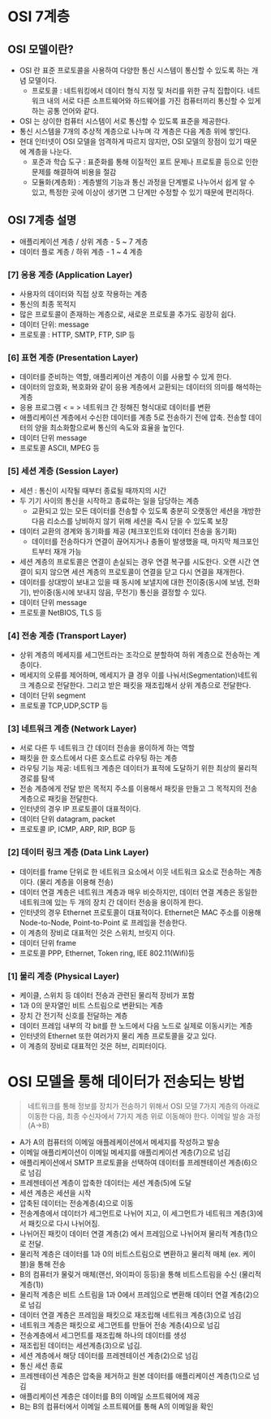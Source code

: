# OSI 7계층
## OSI 모델이란?
- OSI 란 표준 프로토콜을 사용하여 다양한 통신 시스템이 통신할 수 있도록 하는 개념 모델이다.
  - 프로토콜 : 네트워킹에서 데이터 형식 지정 및 처리를 위한 규칙 집합이다. 네트워크 내의 서로 다른 소프트웨어와 하드웨어를 가진 컴퓨터끼리 통신할 수 있게 하는 공통 언어와 같다.
- OSI 는 상이한 컴퓨터 시스템이 서로 통신할 수 있도록 표준을 제공한다.
- 통신 시스템을 7개의 추상적 계층으로 나누며 각 계층은 다음 계층 위에 쌓인다.
- 현대 인터넷이 OSI 모델을 엄격하게 따르지 않지만, OSI 모델의 장점이 있기 때문에 계층을 나눈다.
  - 포준과 학습 도구 : 표준화를 통해 이질적인 포트 문제나 프로토콜 등으로 인한 문제를 해결하여 비용을 절감
  - 모듈화(계층화) : 계층별의 기능과 통신 과정을 단계별로 나누어서 쉽게 알 수 있고, 특정한 곳에 이상이 생기면 그 단계만 수정할 수 있기 때문에 편리하다.

## OSI 7계층 설명
- 애플리케이션 계층 / 상위 계층 - 5 ~ 7 계층
- 데이터 플로 계층 / 하위 계층 - 1 ~ 4 계층
### [7] 응용 계층 (Application Layer)
- 사용자의 데이터와 직접 상호 작용하는 계층
- 통신의 최종 목적지
- 많은 프로토콜이 존재하는 계층으로, 새로운 프로토콜 추가도 굉장히 쉽다.
- 데이터 단위: message
- 프로토콜 : HTTP, SMTP, FTP, SIP 등

### [6] 표현 계층 (Presentation Layer)
- 데이터를 준비하는 역할, 애플리케이션 계층이 이를 사용할 수 있게 한다.
- 데이터의 암호화, 복호화와 같이 응용 계층에서 교환되는 데이터의 의미를 해석하는 계층
- 응용 프로그램 < = > 네트워크 간 정해진 형식대로 데이터를 변환
- 애플리케이션 계층에서 수신한 데이터를 계층 5로 전송하기 전에 압축. 전송할 데이터의 양을 최소화함으로써 통신의 속도와 효율을 높인다.
- 데이터 단위 message
- 프로토콜 ASCII, MPEG 등

### [5] 세션 계층 (Session Layer)
- 세션 : 통신이 시작될 때부터 종료될 때까지의 시간
- 두 기기 사이의 통신을 시작하고 종료하는 일을 담당하는 계층
  - 교환되고 있는 모든 데이터를 전송할 수 있도록 충분히 오랫동안 세션을 개방한 다음 리소스를 낭비하지 않기 위해 세션을 즉시 닫을 수 있도록 보장
- 데이터 교환의 경계와 동기화를 제공 (체크포인트와 데이터 전송을 동기화)
  - 데이터를 전송하다가 연결이 끊어지거나 충돌이 발생했을 때, 마지막 체크포인트부터 재개 가능
- 세션 계층의 프로토콜은 연결이 손실되는 경우 연결 복구를 시도한다. 오랜 시간 연결이 되지 않으면 세션 계층의 프로토콜이 연결을 닫고 다시 연결을 재개한다.
- 데이터를 상대방이 보내고 있을 때 동시에 보낼지에 대한 전이중(동시에 보냄, 전화기), 반이중(동시에 보내지 않음, 무전기) 통신을 결정할 수 있다.
- 데이터 단위 message
- 프로토콜 NetBIOS, TLS 등

### [4] 전송 계층 (Transport Layer)
- 상위 계층의 메세지를 세그먼트라는 조각으로 분할하여 하위 계층으로 전송하는 계층이다.
- 메세지의 오류를 제어하며, 메세지가 클 경우 이를 나눠서(Segmentation)네트워크 계층으로 전달한다. 그리고 받은 패킷을 재조립해서 상위 계층으로 전달한다.
- 데이터 단위 segment
- 프로토콜 TCP,UDP,SCTP 등

### [3] 네트워크 계층 (Network Layer)
- 서로 다른 두 네트워크 간 데이터 전송을 용이하게 하는 역할
- 패킷을 한 호스트에서 다른 호스트로 라우팅 하는 계층
- 라우팅 기능 제공: 네트워크 계층은 데이터가 표적에 도달하기 위한 최상의 물리적 경로를 탐색
- 전송 계층에게 전달 받은 목적지 주소를 이용해서 패킷을 만들고 그 목적지의 전송 계층으로 패킷을 전달한다.
- 인터넷의 경우 IP 프로토콜이 대표적이다.
- 데이터 단위 datagram, packet
- 프로토콜 IP, ICMP, ARP, RIP, BGP 등

### [2] 데이터 링크 계층 (Data Link Layer)
- 데이터를 frame 단위로 한 네트워크 요소에서 이웃 네트워크 요소로 전송하는 계층이다. (물리 계층을 이용해 전송)
- 데이터 연결 계층은 네트워크 계층과 매우 비슷하지만, 데이터 연결 계층은 동일한 네트워크에 있는 두 개의 장치 간 데이터 전송을 용이하게 한다.
- 인터넷의 경우 Ethernet 프로토콜이 대표적이다. Ethernet은 MAC 주소를 이용해 Node-to-Node, Point-to-Point 로 프레임을 전송한다.
- 이 계층의 장비로 대표적인 것은 스위치, 브릿지 이다.
- 데이터 단위 frame
- 프로토콜 PPP, Ethernet, Token ring, IEE 802.11(Wifi)등

### [1] 물리 계층 (Physical Layer)
- 케이클, 스위치 등 데이터 전송과 관련된 물리적 장비가 포함
- 1과 0의 문자열인 비트 스트림으로 변환되는 계층
- 장치 간 전기적 신호를 전달하는 계층
- 데이터 프레임 내부의 각 bit를 한 노드에서 다음 노드로 실제로 이동시키는 계층
- 인터넷의 Ethernet 또한 여러가지 물리 계층 프로토콜을 갖고 있다.
- 이 계층의 장비로 대표적인 것은 허브, 리피터이다.

# OSI 모델을 통해 데이터가 전송되는 방법
> 네트워크를 통해 정보를 장치가 전송하기 위해서 OSI 모델 7가지 계층의 아래로 이동한 다음, 최종 수신자에서 7가지 계층 위로 이동해야 한다.
이메일 발송 과정 (A->B)
- A가 A의 컴퓨터의 이메일 애플레케이션에서 메세지를 작성하고 발송
- 이메일 애플리케이션이 이메일 메세지를 애플리케이션 계층(7)으로 넘김
- 애플리케이션에서 SMTP 프로토콜을 선택하여 데이터를 프레젠테이션 계층(6)으로 넘김
- 프레젠테이션 계층이 압축한 데이터는 세션 계층(5)에 도달
- 세션 계층은 세션을 시작
- 압축된 데이터는 전송계층(4)으로 이동
- 전송계층에서 데이터가 세그먼트로 나뉘어 지고, 이 세그먼트가 네트워크 계층(3)에서 패킷으로 다시 나뉘어짐.
- 나뉘어진 패킷이 데이터 연결 계층(2) 에서 프레임으로 나뉘어져 물리적 계층(1)으로 전달.
- 물리적 계층은 데이터를 1과 0의 비트스트림으로 변환하고 물리적 매체 (ex. 케이블)을 통해 전송
- B의 컴퓨터가 물맂거 매체(랜선, 와이파이 등등)을 통해 비트스트림을 수신 (물리적 계층(1))
- 물리적 계층은 비트 스트림을 1과 0에서 프레임으로 변환해 데이터 연결 계층(2)으로 넘김
- 데이터 연결 계층은 프레임을 패킷으로 재조립해 네트워크 계층(3)으로 넘김
- 네트워크 계층은 패킷으로 세그먼트를 만들어 전송 계층(4)으로 넘김
- 전송계층에서 세그먼트를 재조립해 하나의 데이터를 생성
- 재조립된 데이터는 세션계층(3)으로 넘김.
- 세션 계층에서 해당 데이터를 프레젠테이션 계층(2)으로 넘김
- 통신 세션 종료
- 프레젠테이션 계층은 압축을 제거하고 원본 데이터를 애플리케이션 계층(1)으로 넘김
- 애플리케이션 계층은 데이터를 B의 이메일 소프트웨어에 제공
- B는 B의 컴퓨터에서 이메일 소프트웨어를 통해 A의 이메일을 확인
